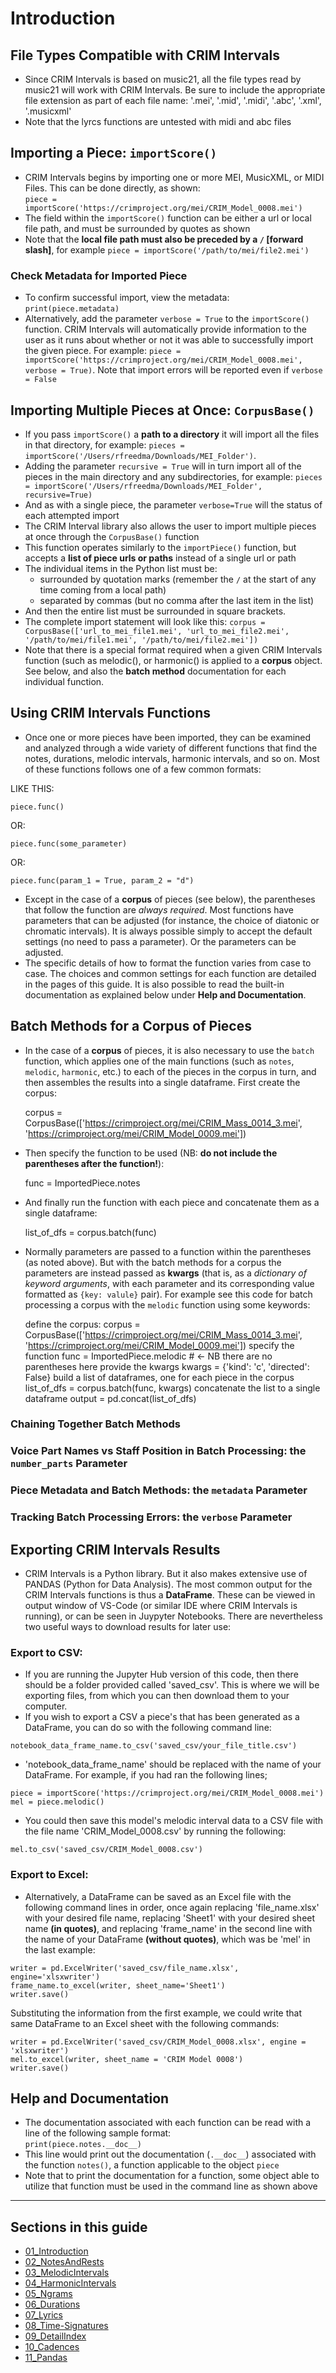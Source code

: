 # Introduction

## File Types Compatible with CRIM Intervals

  * Since CRIM Intervals is based on music21, all the file types read by music21 will work with CRIM Intervals.  Be sure to include the appropriate file extension as part of each file name:  '.mei', '.mid', '.midi', '.abc', '.xml', '.musicxml'
  * Note that the lyrcs functions are untested with midi and abc files

## Importing a Piece:  `importScore()`

  * CRIM Intervals begins by importing one or more MEI, MusicXML, or MIDI Files. This can be done directly, as shown:  
`piece = importScore('https://crimproject.org/mei/CRIM_Model_0008.mei')`
  * The field within the `importScore()` function can be either a url or local file path, and must be surrounded by quotes as shown
  * Note that the **local file path must also be preceded by a `/` [forward slash]**, for example `piece = importScore('/path/to/mei/file2.mei')`

### Check Metadata for Imported Piece
  * To confirm successful import, view the metadata: `print(piece.metadata)`
  * Alternatively, add the parameter `verbose = True` to the `importScore()` function. CRIM Intervals will automatically provide information to the user as it runs about whether or not it was able to successfully import the given piece.  For example: `piece = importScore('https://crimproject.org/mei/CRIM_Model_0008.mei', verbose = True)`.  Note that import errors will be reported even if `verbose = False`
  

## Importing Multiple Pieces at Once: `CorpusBase()`

  * If you pass `importScore()` a **path to a directory** it will import all the files in that directory, for example: `pieces = importScore('/Users/rfreedma/Downloads/MEI_Folder')`.  
  * Adding the parameter `recursive = True` will in turn import all of the pieces in the main directory and any subdirectories, for example: `pieces = importScore('/Users/rfreedma/Downloads/MEI_Folder', recursive=True)`
  * And as with a single piece, the parameter `verbose=True` will the status of each attempted import
  * The CRIM Interval library also allows the user to import multiple pieces at once through the `CorpusBase()` function  
  * This function operates similarly to the `importPiece()` function, but accepts a **list of piece urls or paths** instead of a single url or path  
  * The individual items in the Python list must be:
    + surrounded by quotation marks (remember the `/` at the start of any time coming from a local path)
    + separated by commas (but no comma after the last item in the list)
  * And then the entire list must be surrounded in square brackets. 
  * The complete import statement will look like this: `corpus = CorpusBase(['url_to_mei_file1.mei', 'url_to_mei_file2.mei', '/path/to/mei/file1.mei', '/path/to/mei/file2.mei'])`  
  * Note that there is a special format required when a given CRIM Intervals function (such as melodic(), or harmonic() is applied to a **corpus** object. See below, and also the **batch method** documentation for each individual function.

## Using CRIM Intervals Functions
  * Once one or more pieces have been imported, they can be examined and analyzed through a wide variety of different functions that find the notes, durations, melodic intervals, harmonic intervals, and so on. Most of these functions follows one of a few common formats: 

LIKE THIS:
  
    piece.func()   

OR:  

    piece.func(some_parameter)  

OR:  

    piece.func(param_1 = True, param_2 = "d") 

  * Except in the case of a **corpus** of pieces (see below), the parentheses that follow the function are *always required*. Most functions have parameters that can be adjusted (for instance, the choice of diatonic or chromatic intervals). It is always possible simply to accept the default settings (no need to pass a parameter).  Or the parameters can be adjusted. 
  * The specific details of how to format the function varies from case to case. The choices and common settings for each function are detailed in the pages of this guide.  It is also possible to read the built-in documentation as explained below under **Help and Documentation**.

## Batch Methods for a Corpus of Pieces

  * In the case of a **corpus** of pieces, it is also necessary to use the `batch` function, which applies one of the main functions (such as `notes`, `melodic`, `harmonic`, etc.) to each of the pieces in the corpus in turn, and then assembles the results into a single dataframe. First create the corpus:


    corpus = CorpusBase(['https://crimproject.org/mei/CRIM_Mass_0014_3.mei',
                             'https://crimproject.org/mei/CRIM_Model_0009.mei'])

  * Then specify the function to be used (NB:  **do not include the parentheses after the function!**):
  
    func = ImportedPiece.notes

  * And finally run the function with each piece and concatenate them as a single dataframe:
  
    list_of_dfs = corpus.batch(func)

  * Normally parameters are passed to a function within the parentheses (as noted above). But with the batch methods for a corpus the parameters are instead passed as **kwargs** (that is, as a *dictionary of keyword arguments*, with each parameter and its corresponding value formatted as `{key: valule}` pair). For example see this code for batch processing a corpus with the `melodic` function using some keywords:
  
 
    define the corpus:
    corpus = CorpusBase(['https://crimproject.org/mei/CRIM_Mass_0014_3.mei',
                             'https://crimproject.org/mei/CRIM_Model_0009.mei'])
    specify the function 
    func = ImportedPiece.melodic  # <- NB there are no parentheses here
    provide the kwargs
    kwargs = {'kind': 'c', 'directed': False}
    build a list of dataframes, one for each piece in the corpus
    list_of_dfs = corpus.batch(func, kwargs)
    concatenate the list to a single dataframe
    output = pd.concat(list_of_dfs)
  

  ### Chaining Together Batch Methods

  ### Voice Part Names vs Staff Position in Batch Processing:  the `number_parts` Parameter

  ### Piece Metadata and Batch Methods:  the `metadata` Parameter

  ### Tracking Batch Processing Errors:  the `verbose` Parameter


## Exporting CRIM Intervals Results

  * CRIM Intervals is a Python library.  But it also makes extensive use of PANDAS (Python for Data Analysis).  The most common output for the CRIM Intervals functions is thus a **DataFrame**.  These can be viewed in output window of VS-Code (or similar IDE where CRIM Intervals is running), or can be seen in Juypyter Notebooks.  There are nevertheless two useful ways to download results for later use:

### Export to CSV:  

  * If you are running the Jupyter Hub version of this code, then there should be a folder provided called 'saved_csv'. This is where we will be exporting files, from which you can then download them to your computer.  
  * If you wish to export a CSV a piece's that has been generated as a DataFrame, you can do so with the following command line:  

`notebook_data_frame_name.to_csv('saved_csv/your_file_title.csv')`  

  * 'notebook_data_frame_name' should be replaced with the name of your DataFrame. For example, if you had ran the following lines;  

`piece = importScore('https://crimproject.org/mei/CRIM_Model_0008.mei')`  
`mel = piece.melodic()`  

  * You could then save this model's melodic interval data to a CSV file with the file name 'CRIM_Model_0008.csv' by running the following:  

`mel.to_csv('saved_csv/CRIM_Model_0008.csv')`  

### Export to Excel:  

  * Alternatively, a DataFrame can be saved as an Excel file with the following command lines in order, once again replacing 'file_name.xlsx' with your desired file name, replacing 'Sheet1' with your desired sheet name **(in quotes)**, and replacing 'frame_name' in the second line with the name of your DataFrame **(without quotes)**, which was be 'mel' in the last example:  

`writer = pd.ExcelWriter('saved_csv/file_name.xlsx', engine='xlsxwriter')`  
`frame_name.to_excel(writer, sheet_name='Sheet1')`  
`writer.save()`  

Substituting the information from the first example, we could write that same DataFrame to an Excel sheet with the following commands:  

`writer = pd.ExcelWriter('saved_csv/CRIM_Model_0008.xlsx', engine = 'xlsxwriter')`  
`mel.to_excel(writer, sheet_name = 'CRIM Model 0008')`  
`writer.save()`  
 
## Help and Documentation

  * The documentation associated with each function can be read with a line of the following sample format:  
`print(piece.notes.__doc__)`
  * This line would print out the documentation (`.__doc__`) associated with the function `notes()`, a function applicable to the object `piece`
  * Note that to print the documentation for a function, some object able to utilize that function must be used in the command line as shown above

-----

## Sections in this guide

  * [01_Introduction](01_Introduction.md)
  * [02_NotesAndRests](02_NotesAndRests.md)
  * [03_MelodicIntervals](03_MelodicIntervals.md)
  * [04_HarmonicIntervals](04_HarmonicIntervals.md)
  * [05_Ngrams](05_Ngrams.md)
  * [06_Durations](06_Durations.md)
  * [07_Lyrics](07_Lyrics.md)
  * [08_Time-Signatures](08_TimeSignatures.md)
  * [09_DetailIndex](09_DetailIndex.md)
  * [10_Cadences](10_Cadences.md)
  * [11_Pandas](11_Pandas.md)